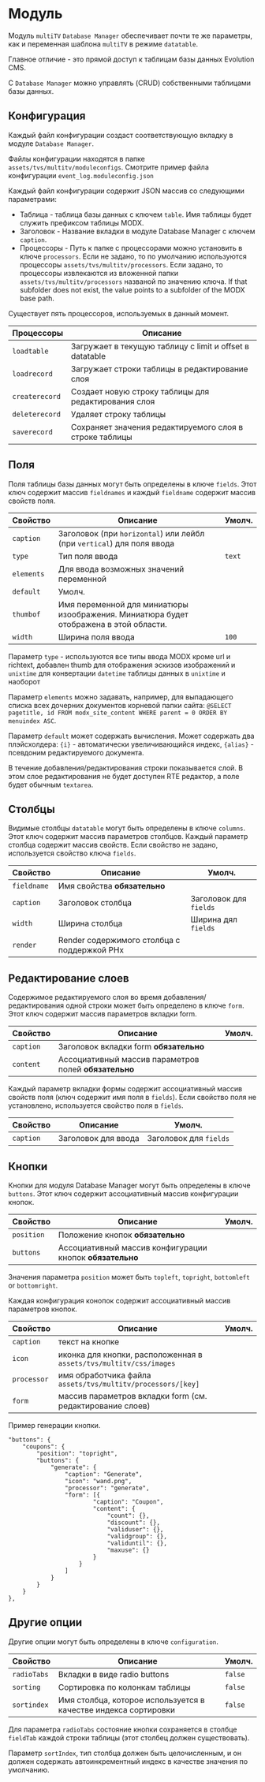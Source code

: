 # Модуль

Модуль `multiTV` `Database Manager` обеспечивает почти те же параметры, как и переменная шаблона `multiTV` в режиме `datatable`.

Главное отличие - это прямой доступ к таблицам базы данных Evolution CMS.

С `Database Manager` можно управлять (CRUD) собственными таблицами базы данных.

## Конфигурация

Каждый файл конфигурации создаст соответствующую вкладку в модуле `Database Manager`.

Файлы конфигурации находятся в папке `assets/tvs/multitv/moduleconfigs`. Смотрите пример файла конфигурации `event_log.moduleconfig.json`

Каждый файл конфигурации содержит JSON массив со следующими параметрами:

- Таблица - таблица базы данных с ключем `table`. Имя таблицы будет служить префиксом таблицы MODX.
- Заголовок - Название вкладки в модуле Database Manager с ключем `caption`.
- Процессоры - Путь к папке с процессорами можно установить в ключе `processors`. Если не задано, то по умолчанию используются процессоры `assets/tvs/multitv/processors`. Если задано, то процессоры извлекаются из вложенной папки `assets/tvs/multitv/processors` названой по значению ключа. If that subfolder does not exist, the value points to a subfolder of the MODX base path.

Существует пять процессоров, используемых в данный момент.

| Процессоры     | Описание                                                 |
| -------------- | -------------------------------------------------------- |
| `loadtable`    | Загружает в текущую таблицу с limit и offset в datatable |
| `loadrecord`   | Загружает строки таблицы в редактирование слоя           |
| `createrecord` | Создает новую строку таблицы для редактирования слоя     |
| `deleterecord` | Удаляет строку таблицы                                   |
| `saverecord`   | Сохраняет значения редактируемого слоя в строке таблицы  |

## Поля

Поля таблицы базы данных могут быть определены в ключе `fields`. Этот ключ содержит массив `fieldnames` и каждый `fieldname` содержит массив свойств поля.

| Свойство   | Описание                                                                              | Умолч. |
| ---------- | ------------------------------------------------------------------------------------- | ------ |
| `caption`  | Заголовок (при `horizontal`) или лейбл (при `vertical`) для поля ввода                |        |
| `type`     | Тип поля ввода                                                                        | `text` |
| `elements` | Для ввода возможных значений переменной                                               |        |
| `default`  | Умолч.                                                                                |        |
| `thumbof`  | Имя переменной для миниатюры изоображения. Миниатюра будет отображена в этой области. |        |
| `width`    | Ширина поля ввода                                                                     | `100`  |

Параметр `type` - используются все типы ввода MODX кроме url и richtext, добавлен thumb для отображения эскизов изображений и `unixtime` для конвертации `datetime` таблицы данных в `unixtime` и наоборот

Параметр `elements` можно задавать, например, для выпадающего списка всех дочерних документов корневой папки сайта: `@SELECT pagetitle, id FROM modx_site_content WHERE parent = 0 ORDER BY menuindex ASC`.

Параметр `default` может содержать вычисления. Может содержать два плэйсхолдера: `{i}` - автоматически увеличивающийся индекс, `{alias}` - псевдоним редактируемого документа.

В течение добавления/редактирования строки показывается слой. В этом слое редактирования не будет доступен RTE редактор, а поле будет обычным `textarea`.

## Столбцы

Видимые столбцы `datatable` могут быть определены в ключе `columns`. Этот ключ содержит массив параметров столбцов. Каждый параметр столбца содержит массив свойств. Если свойство не задано, используется свойство ключа `fields`.

| Свойство    | Описание                                    | Умолч.                 |
| ----------- | ------------------------------------------- | ---------------------- |
| `fieldname` | Имя свойства **обязательно**                |                        |
| `caption`   | Заголовок столбца                           | Заголовок для `fields` |
| `width`     | Ширина столбца                              | Ширина дял `fields`    |
| `render`    | Render содержимого столбца с поддержкой PHx |                        |

## Редактирование слоев

Содержимое редактируемого слоя во время добавления/редактирования одной строки может быть определено в ключе `form`. Этот ключ содержит массив параметров вкладки form.

| Свойство  | Описание                                              | Умолч. |
| --------- | ----------------------------------------------------- | ------ |
| `caption` | Заголовок вкладки form **обязательно**                |        |
| `content` | Ассоциативный массив параметров полей **обязательно** |        |

Каждый параметр вкладки формы содержит ассоциативный массив свойств поля (ключ содержит имя поля в `fields`). Если свойство поля не установлено, используется свойство поля в `fields`.

| Свойство  | Описание            | Умолч.                 |
| --------- | ------------------- | ---------------------- |
| `caption` | Заголовок для ввода | Заголовок для `fields` |

## Кнопки

Кнопки для модуля Database Manager могут быть определены в ключе `buttons`. Этот ключ содержит ассоциативный массив конфигурации кнопок.

| Свойство   | Описание                                                 | Умолч. |
| ---------- | -------------------------------------------------------- | ------ |
| `position` | Положение кнопок **обязательно**                         |        |
| `buttons`  | Ассоциативный массив конфигурации кнопок **обязательно** |        |

Значения параметра `position` может быть `topleft`, `topright`, `bottomleft` or `bottomright`.

Каждая конфигурация конопок содержит ассоциативный массив параметров кнопок.

| Свойство    | Описание                                                           | Умолч. |
| ----------- | ------------------------------------------------------------------ | ------ |
| `caption`   | текст на кнопке                                                    |        |
| `icon`      | иконка для кнопки, расположенная в `assets/tvs/multitv/css/images` |        |
| `processor` | имя обработчика файла `assets/tvs/multitv/processors/[key]`        |        |
| `form`      | массив параметров вкладки form (см. редактирование слоев)          |        |

Пример генерации кнопки.

```
"buttons": {
    "coupons": {
        "position": "topright",
        "buttons": {
            "generate": {
                "caption": "Generate",
                "icon": "wand.png",
                "processor": "generate",
                "form": [{
                        "caption": "Coupon",
                        "content": {
                            "count": {},
                            "discount": {},
                            "validuser": {},
                            "validgroup": {},
                            "validuntil": {},
                            "maxuse": {}
                        }
                    }
                ]
            }
        }
    }
},
```

## Другие опции

Другие опции могут быть определены в ключе `configuration`.

| Свойство    | Описание                                                        | Умолч.  |
| ----------- | --------------------------------------------------------------- | ------- |
| `radioTabs` | Вкладки в виде radio buttons                                    | `false` |
| `sorting`   | Сортировка по колонкам таблицы                                  | `false` |
| `sortindex` | Имя столбца, которое используется в качестве индекса сортировки | `false` |

Для параметра `radioTabs` состояние кнопки сохраняется в столбце `fieldTab` каждой строки таблицы (этот столбец должен существовать).

Параметр `sortIndex`, тип столбца должен быть целочисленным, и он должен содержать автоинкрементный индекс в качестве значения по умолчанию.
